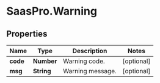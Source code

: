 # SaasPro.Warning

## Properties

Name | Type | Description | Notes
------------ | ------------- | ------------- | -------------
**code** | **Number** | Warning code. | [optional] 
**msg** | **String** | Warning message. | [optional] 



